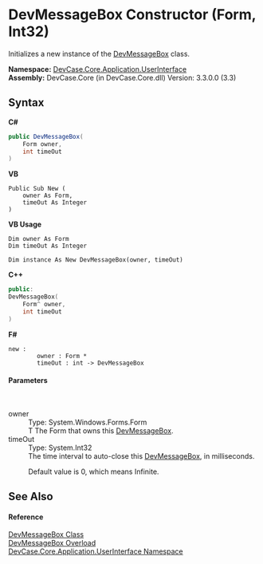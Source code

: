 # DevMessageBox Constructor (Form, Int32)
 

Initializes a new instance of the <a href="T_DevCase_Core_Application_UserInterface_DevMessageBox">DevMessageBox</a> class.

**Namespace:**&nbsp;<a href="N_DevCase_Core_Application_UserInterface">DevCase.Core.Application.UserInterface</a><br />**Assembly:**&nbsp;DevCase.Core (in DevCase.Core.dll) Version: 3.3.0.0 (3.3)

## Syntax

**C#**<br />
``` C#
public DevMessageBox(
	Form owner,
	int timeOut
)
```

**VB**<br />
``` VB
Public Sub New ( 
	owner As Form,
	timeOut As Integer
)
```

**VB Usage**<br />
``` VB Usage
Dim owner As Form
Dim timeOut As Integer

Dim instance As New DevMessageBox(owner, timeOut)
```

**C++**<br />
``` C++
public:
DevMessageBox(
	Form^ owner, 
	int timeOut
)
```

**F#**<br />
``` F#
new : 
        owner : Form * 
        timeOut : int -> DevMessageBox
```


#### Parameters
&nbsp;<dl><dt>owner</dt><dd>Type: System.Windows.Forms.Form<br />T The Form that owns this <a href="T_DevCase_Core_Application_UserInterface_DevMessageBox">DevMessageBox</a>.</dd><dt>timeOut</dt><dd>Type: System.Int32<br />The time interval to auto-close this <a href="T_DevCase_Core_Application_UserInterface_DevMessageBox">DevMessageBox</a>, in milliseconds. 

 Default value is 0, which means Infinite.</dd></dl>

## See Also


#### Reference
<a href="T_DevCase_Core_Application_UserInterface_DevMessageBox">DevMessageBox Class</a><br /><a href="Overload_DevCase_Core_Application_UserInterface_DevMessageBox__ctor">DevMessageBox Overload</a><br /><a href="N_DevCase_Core_Application_UserInterface">DevCase.Core.Application.UserInterface Namespace</a><br />